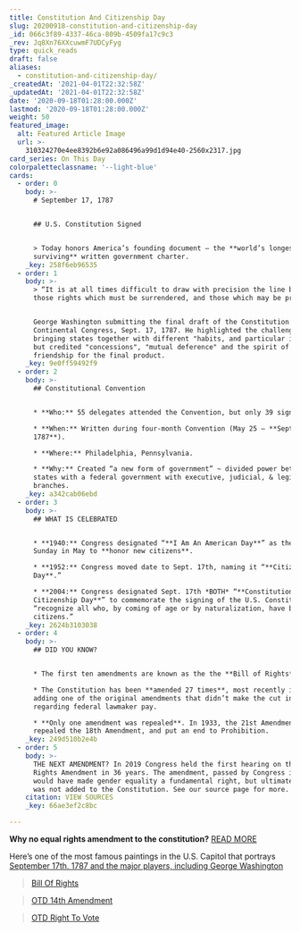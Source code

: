```yaml
---
title: Constitution And Citizenship Day
slug: 20200918-constitution-and-citizenship-day
_id: 066c3f89-4337-46ca-809b-4509fa17c9c3
_rev: Jq8Xn76XXcuwmF7UDCyFyg
type: quick_reads
draft: false
aliases:
  - constitution-and-citizenship-day/
_createdAt: '2021-04-01T22:32:58Z'
_updatedAt: '2021-04-01T22:32:58Z'
date: '2020-09-18T01:28:00.000Z'
lastmod: '2020-09-18T01:28:00.000Z'
weight: 50
featured_image:
  alt: Featured Article Image
  url: >-
    310324270e4ee8392b6e92a086496a99d1d94e40-2560x2317.jpg
card_series: On This Day
colorpaletteclassname: '--light-blue'
cards:
  - order: 0
    body: >-
      # September 17, 1787


      ## U.S. Constitution Signed


      > Today honors America’s founding document – the **world’s longest
      surviving** written government charter.
    _key: 258f6eb96535
  - order: 1
    body: >-
      > “It is at all times difficult to draw with precision the line between
      those rights which must be surrendered, and those which may be preserved;”


      George Washington submitting the final draft of the Constitution to the
      Continental Congress, Sept. 17, 1787. He highlighted the challenge of
      bringing states together with different "habits, and particular interests"
      but credited "concessions", "mutual deference" and the spirit of
      friendship for the final product.
    _key: 9e0ff59492f9
  - order: 2
    body: >-
      ## Constitutional Convention


      * **Who:** 55 delegates attended the Convention, but only 39 signed.

      * **When:** Written during four-month Convention (May 25 – **Sept 17,
      1787**).

      * **Where:** Philadelphia, Pennsylvania.

      * **Why:** Created “a new form of government” ~ divided power between the
      states with a federal government with executive, judicial, & legislative
      branches.
    _key: a342cab06ebd
  - order: 3
    body: >-
      ## WHAT IS CELEBRATED


      * **1940:** Congress designated “**I Am An American Day**” as the 3rd
      Sunday in May to **honor new citizens**.

      * **1952:** Congress moved date to Sept. 17th, naming it “**Citizenship
      Day**.”

      * **2004:** Congress designated Sept. 17th *BOTH* “**Constitution Day &
      Citizenship Day**” to commemorate the signing of the U.S. Constitution and
      “recognize all who, by coming of age or by naturalization, have become
      citizens.”
    _key: 2624b3103038
  - order: 4
    body: >-
      ## DID YOU KNOW?


      * The first ten amendments are known as the the **Bill of Rights**.

      * The Constitution has been **amended 27 times**, most recently in 1992,
      adding one of the original amendments that didn’t make the cut in 1791,
      regarding federal lawmaker pay.

      * **Only one amendment was repealed**. In 1933, the 21st Amendment
      repealed the 18th Amendment, and put an end to Prohibition.
    _key: 249d510b2e4b
  - order: 5
    body: >-
      THE NEXT AMENDMENT? In 2019 Congress held the first hearing on the Equal
      Rights Amendment in 36 years. The amendment, passed by Congress in 1972
      would have made gender equality a fundamental right, but ultimately, it
      was not added to the Constitution. See our source page for more.
    citation: VIEW SOURCES
    _key: 66ae3ef2c8bc

---
```

**Why no equal rights amendment to the constitution?** [READ MORE](https://smarthernews.com/era/)

Here’s one of the most famous paintings in the U.S. Capitol that portrays [September 17th, 1787 and the major players, including George Washington](https://www.aoc.gov/explore-capitol-campus/art/signing-constitution)

> [Bill Of Rights](https://smarthernews.com/bill-of-rights/)





> [OTD 14th Amendment](https://smarthernews.com/otd-14th-amendment/)





> [OTD Right To Vote](https://smarthernews.com/otd-right-to-vote/)
